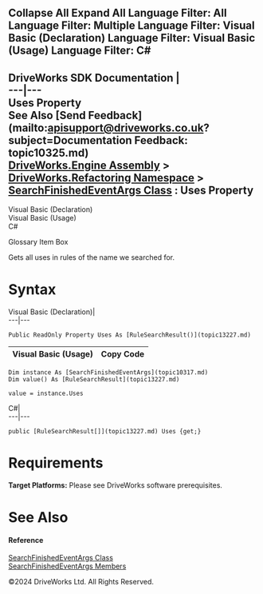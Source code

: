        

 Collapse All Expand All  Language Filter: All  Language Filter: Multiple  Language Filter: Visual Basic (Declaration) Language Filter: Visual Basic (Usage) Language Filter: C#  
---  
DriveWorks SDK Documentation  |   
---|---  
Uses Property   
See Also [Send Feedback](mailto:apisupport@driveworks.co.uk?subject=Documentation Feedback: topic10325.md)  
[DriveWorks.Engine Assembly](topic2156.md) > [DriveWorks.Refactoring Namespace](topic10266.md) > [SearchFinishedEventArgs Class](topic10317.md) : Uses Property  
---  
  
Visual Basic (Declaration)    
Visual Basic (Usage)    
C# 

Glossary Item Box

Gets all uses in rules of the name we searched for. 

# Syntax

Visual Basic (Declaration)|   
---|---  
      
    
    Public ReadOnly Property Uses As [RuleSearchResult()](topic13227.md)  
  
Visual Basic (Usage)| Copy Code  
---|---  
      
    
    Dim instance As [SearchFinishedEventArgs](topic10317.md)
    Dim value() As [RuleSearchResult](topic13227.md)
     
    value = instance.Uses  
  
C#|   
---|---  
      
    
    public [RuleSearchResult[]](topic13227.md) Uses {get;}  
  
# Requirements

**Target Platforms:** Please see DriveWorks software prerequisites.

# See Also

#### Reference

[SearchFinishedEventArgs Class](topic10317.md)   
[SearchFinishedEventArgs Members](topic10318.md)

©2024 DriveWorks Ltd. All Rights Reserved.
